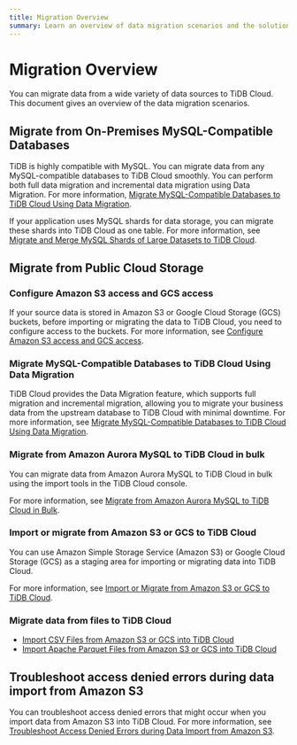 ```yaml
---
title: Migration Overview
summary: Learn an overview of data migration scenarios and the solutions for TiDB Cloud.
---
```


# Migration Overview

You can migrate data from a wide variety of data sources to TiDB Cloud. This document gives an overview of the data migration scenarios.

## Migrate from On-Premises MySQL-Compatible Databases

TiDB is highly compatible with MySQL. You can migrate data from any MySQL-compatible databases to TiDB Cloud smoothly. You can perform both full data migration and incremental data migration using Data Migration. For more information, [Migrate MySQL-Compatible Databases to TiDB Cloud Using Data Migration](/tidb-cloud/migrate-from-mysql-using-data-migration.md).

If your application uses MySQL shards for data storage, you can migrate these shards into TiDB Cloud as one table. For more information, see [Migrate and Merge MySQL Shards of Large Datasets to TiDB Cloud](/tidb-cloud/migrate-sql-shards.md).

## Migrate from Public Cloud Storage

### Configure Amazon S3 access and GCS access

If your source data is stored in Amazon S3 or Google Cloud Storage (GCS) buckets, before importing or migrating the data to TiDB Cloud, you need to configure access to the buckets. For more information, see [Configure Amazon S3 access and GCS access](/tidb-cloud/config-s3-and-gcs-access.md).

### Migrate MySQL-Compatible Databases to TiDB Cloud Using Data Migration

TiDB Cloud provides the Data Migration feature, which supports full migration and incremental migration, allowing you to migrate your business data from the upstream database to TiDB Cloud with minimal downtime. For more information, see [Migrate MySQL-Compatible Databases to TiDB Cloud Using Data Migration](/tidb-cloud/migrate-from-mysql-using-data-migration.md).

### Migrate from Amazon Aurora MySQL to TiDB Cloud in bulk

You can migrate data from Amazon Aurora MySQL to TiDB Cloud in bulk using the import tools in the TiDB Cloud console.

For more information, see [Migrate from Amazon Aurora MySQL to TiDB Cloud in Bulk](/tidb-cloud/migrate-from-aurora-bulk-import.md).

### Import or migrate from Amazon S3 or GCS to TiDB Cloud

You can use Amazon Simple Storage Service (Amazon S3) or Google Cloud Storage (GCS) as a staging area for importing or migrating data into TiDB Cloud.

For more information, see [Import or Migrate from Amazon S3 or GCS to TiDB Cloud](/tidb-cloud/migrate-from-amazon-s3-or-gcs.md).

### Migrate data from files to TiDB Cloud

- [Import CSV Files from Amazon S3 or GCS into TiDB Cloud](/tidb-cloud/import-csv-files.md)
- [Import Apache Parquet Files from Amazon S3 or GCS into TiDB Cloud](/tidb-cloud/import-parquet-files.md)

## Troubleshoot access denied errors during data import from Amazon S3

You can troubleshoot access denied errors that might occur when you import data from Amazon S3 into TiDB Cloud. For more information, see [Troubleshoot Access Denied Errors during Data Import from Amazon S3](/tidb-cloud/troubleshoot-import-access-denied-error.md).
